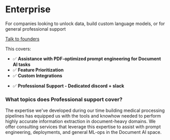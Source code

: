 # Enterprise
For companies looking to unlock data, build custom language models, or for general professional support

[Talk to founders](https://calendly.com/pageleaf/meet-with-the-founders)

This covers:

* ✅ **Assistance with PDF-optimized prompt engineering for Document AI tasks**
* ✅ **Feature Prioritization**
* ✅ **Custom Integrations**
- ✅ **Professional Support - Dedicated discord + slack**


### What topics does Professional support cover?

The expertise we've developed during our time building medical processing pipelines has equipped us with the tools and knowhow needed to perform highly accurate information extraction in document-heavy domains. We offer consulting services that leverage this expertise to assist with prompt engineering, deployments, and general ML-ops in the Document AI space.
